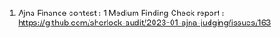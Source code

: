 1. Ajna Finance contest : 1 Medium Finding 
Check report : https://github.com/sherlock-audit/2023-01-ajna-judging/issues/163
